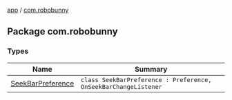 [app](../index.md) / [com.robobunny](.)

## Package com.robobunny

### Types

| Name | Summary |
|---|---|
| [SeekBarPreference](-seek-bar-preference/index.md) | `class SeekBarPreference : Preference, OnSeekBarChangeListener` |
